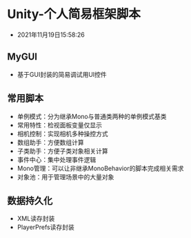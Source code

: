 # Unity-个人简易框架脚本
* 2021年11月19日15:58:26
## MyGUI
* 基于GUI封装的简易调试用UI控件

## 常用脚本
* 单例模式：分为继承Mono与普通类两种的单例模式基类
* 常用特性：检视面板变量仅显示
* 相机控制：实现相机多种操控方式
* 数组助手：方便数组计算
* 子类助手：方便子类对象相关计算
* 事件中心：集中处理事件逻辑
* Mono管理：可以让非继承MonoBehavior的脚本完成相关需求
* 对象池：用于管理场景中的大量对象

## 数据持久化
* XML读存封装
* PlayerPrefs读存封装
